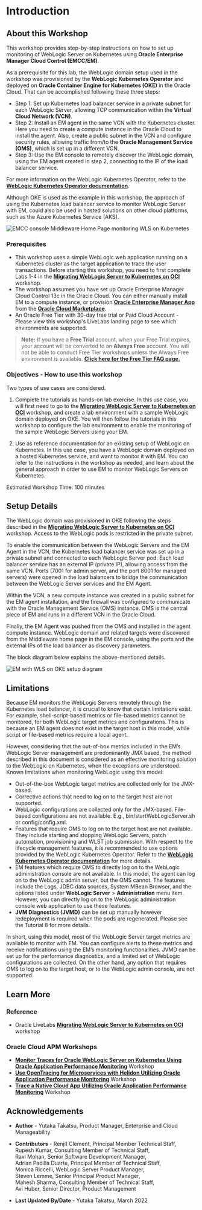 # Introduction

## About this Workshop

This workshop provides step-by-step instructions on how to set up monitoring of WebLogic Server on Kubernetes using **Oracle Enterprise Manager Cloud Control (EMCC/EM)**.

As a prerequisite for this lab, the WebLogic domain setup used in the workshop was provisioned by the **WebLogic Kubernetes Operator** and deployed on **Oracle Container Engine for Kubernetes (OKE)** in the Oracle Cloud. That can be accomplished following these three steps:

*	Step 1: Set up Kubernetes load balancer service in a private subnet for each WebLogic Server, allowing TCP communication within the **Virtual Cloud Network (VCN)**.
*	Step 2: Install an EM agent in the same VCN with the Kubernetes cluster. Here you need to create a compute instance in the Oracle Cloud to install the agent. Also, create a public subnet in the VCN and configure security rules, allowing traffic from/to the **Oracle Management Service (OMS)**, which is set up in a different VCN.
*	Step 3: Use the EM console to remotely discover the WebLogic domain, using the EM agent created in step 2, connecting to the IP of the load balancer service.

For more information on the WebLogic Kubernetes Operator, refer to the **[WebLogic Kubernetes Operator documentation](https://oracle.github.io/weblogic-kubernetes-operator/)**.

Although OKE is used as the example in this workshop, the approach of using the Kubernetes load balancer service to monitor WebLogic Server with EM, could also be used in hosted solutions on other cloud platforms, such as the Azure Kubernetes Service (AKS).

  ![EMCC console Middleware Home Page monitoring WLS on Kubernetes  ](images/emcc.png " ")


### Prerequisites

* This workshop uses a simple WebLogic web application running on a Kubernetes cluster as the target application to trace the user transactions. Before starting this workshop, you need to first complete Labs 1-4 in the  **[Migrating WebLogic Server to Kubernetes on OCI](https://apexapps.oracle.com/pls/apex/dbpm/r/livelabs/view-workshop?wid=567)** workshop.
* The workshop assumes you have set up Oracle Enterprise Manager Cloud Control 13c in the Oracle Cloud. You can either manually install EM to a compute instance, or provision **[Oracle Enterprise Manager App](https://blogs.oracle.com/observability/post/oracle-enterprise-manager-is-now-available-on-oracle-cloud-marketplace)** from the **[Oracle Cloud Marketplace](https://cloudmarketplace.oracle.com/marketplace)**.
* An Oracle Free Tier with 30-day free trial or Paid Cloud Account - Please view this workshop's LiveLabs landing page to see which environments are supported. 
>**Note:** If you have a **Free Trial** account, when your Free Trial expires, your account will be converted to an **Always Free** account. You will not be able to conduct Free Tier workshops unless the Always Free environment is available.
**[Click here for the Free Tier FAQ page.](https://www.oracle.com/cloud/free/faq.html)**


### Objectives - How to use this workshop

Two types of use cases are considered.

1. Complete the tutorials as hands-on lab exercise. In this use case, you will first need to go to the **[Migrating WebLogic Server to Kubernetes on OCI](https://apexapps.oracle.com/pls/apex/dbpm/r/livelabs/view-workshop?wid=567)** workshop, and create a lab environment with a sample WebLogic domain deployed on OKE. You will then follow the tutorials in this workshop to configure the lab environment to enable the monitoring of the sample WebLogic Servers using your EM.

2. Use as reference documentation for an existing setup of WebLogic on Kubernetes. In this use case, you have a WebLogic domain deployed on a hosted Kubernetes service, and want to monitor it with EM. You can refer to the instructions in the workshop as needed, and learn about the general approach in order to use EM to monitor WebLogic Servers on Kubernetes.

Estimated Workshop Time: 100 minutes

## Setup Details

The WebLogic domain was provisioned in OKE following the steps described in the **[Migrating WebLogic Server to Kubernetes on OCI](https://apexapps.oracle.com/pls/apex/dbpm/r/livelabs/view-workshop?wid=567)** workshop. Access to the WebLogic pods is restricted in the private subnet.

To enable the communication between the WebLogic Servers and the EM Agent in the VCN, the Kubernetes load balancer service was set up in a private subnet and connected to each WebLogic Server pod. Each load balancer service has an external IP (private IP), allowing access from the same VCN. Ports (7001 for admin server, and the port 8001 for managed servers) were opened in the load balancers to bridge the communication between the WebLogic Server services and the EM Agent.

Within the VCN, a new compute instance was created in a public subnet for the EM agent installation, and the firewall was configured to communicate with the Oracle Management Service (OMS) instance. OMS is the central piece of EM and runs in a different VCN in the Oracle Cloud.

Finally, the EM Agent was pushed from the OMS and installed in the agent compute instance. WebLogic domain and related targets were discovered from the Middleware home page in the EM console, using the ports and the external IPs of the load balancer as discovery parameters.

The block diagram below explains the above-mentioned details.  

  ![EM with WLS on OKE setup diagram](images/diagram.png " ")


## Limitations

Because EM monitors the WebLogic Servers remotely through the Kubernetes load balancer, it is crucial to know that certain limitations exist. For example, shell-script-based metrics or file-based metrics cannot be monitored, for both WebLogic target metrics and configurations. This is because an EM agent does not exist in the target host in this model, while script or file-based metrics require a local agent.

However, considering that the out-of-box metrics included in the EM’s WebLogic Server management are predominantly JMX based, the method described in this document is considered as an effective monitoring solution to the WebLogic on Kubernetes, when the exceptions are understood. Known limitations when monitoring WebLogic using this model:

*	Out-of-the-box WebLogic target metrics are collected only for the JMX-based.
*	Corrective actions that need to log on to the target host are not supported.
*	WebLogic configurations are collected only for the JMX-based. File-based configurations are not available. E.g., bin/startWebLogicServer.sh or config/config.xml.
*	Features that require OMS to log on to the target host are not available. They include starting and stopping WebLogic Servers, patch automation, provisioning and WLST job submission. With respect to the lifecycle management features, it is recommended to use options provided by the WebLogic Kubernetes Operator. Refer to the **[WebLogic Kubernetes Operator documentation](https://oracle.github.io/weblogic-kubernetes-operator/)** for more details.
*	EM features which require OMS to directly log on to the WebLogic administration console are not available. In this model, the agent can log on to the WebLogic admin server, but the OMS cannot. The features include the Logs, JDBC data sources, System MBean Browser, and the options listed under **WebLogic Server** > **Administration** menu item. However, you can directly log on to the WebLogic administration console web application to use these features.
*	**JVM Diagnostics (JVMD)** can be set up manually however redeployment is required when the pods are regenerated. Please see the Tutorial 8 for more details.

In short, using this model, most of the WebLogic Server target metrics are available to monitor with EM. You can configure alerts to these metrics and receive notifications using the EM’s monitoring functionalities. JVMD can be set up for the performance diagnostics, and a limited set of WebLogic configurations are collected. On the other hand, any option that requires OMS to log on to the target host, or to the WebLogic admin console, are not supported.

## Learn More
### Reference
*  Oracle LiveLabs **[Migrating WebLogic Server to Kubernetes on OCI](https://apexapps.oracle.com/pls/apex/dbpm/r/livelabs/workshop-attendee-2?p210_workshop_id=567&p210_type=2&session=102696148940850)** workshop

### Oracle Cloud APM Workshops
-	**[Monitor Traces for Oracle WebLogic Server on Kubernetes Using Oracle Application Performance Monitoring](https://apexapps.oracle.com/pls/apex/dbpm/r/livelabs/view-workshop?wid=932)** Workshop
-	**[Use OpenTracing for Microservices with Helidon Utilizing Oracle Application Performance Monitoring](https://apexapps.oracle.com/pls/apex/dbpm/r/livelabs/view-workshop?wid=917&clear=180&session=14244965892057)**  Workshop
-	**[Trace a Native Cloud App Utilizing Oracle Application Performance Monitoring](https://apexapps.oracle.com/pls/apex/dbpm/r/livelabs/view-workshop?wid=916&clear=180&session=101657907800993)** Workshop




## Acknowledgements

* **Author** - Yutaka Takatsu, Product Manager, Enterprise and Cloud Manageability
- **Contributors** -
Renjit Clement, Principal Member Technical Staff,  
Rupesh Kumar, Consulting Member of Technical Staff,  
Ravi Mohan, Senior Software Development Manager,  
Adrian Padilla Duarte, Principal Member of Technical Staff,  
Monica Riccelli, WebLogic Server Product Manager,  
Steven Lemme, Senior Principal Product Manager,  
Mahesh Sharma, Consulting Member of Technical Staff,  
Avi Huber, Senior Director, Product Management
* **Last Updated By/Date** - Yutaka Takatsu, March 2022
